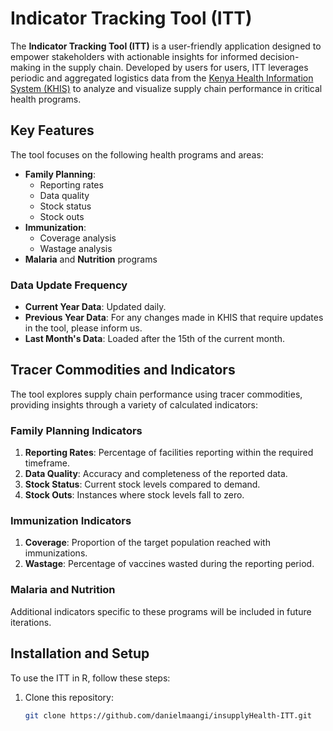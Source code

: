 # Indicator Tracking Tool (ITT)

The **Indicator Tracking Tool (ITT)** is a user-friendly application designed to empower stakeholders with actionable insights for informed decision-making in the supply chain. Developed by users for users, ITT leverages periodic and aggregated logistics data from the [Kenya Health Information System (KHIS)](https://hiskenya.org/) to analyze and visualize supply chain performance in critical health programs.

## Key Features

The tool focuses on the following health programs and areas:

- **Family Planning**: 
  - Reporting rates
  - Data quality
  - Stock status
  - Stock outs
- **Immunization**:
  - Coverage analysis
  - Wastage analysis
- **Malaria** and **Nutrition** programs

### Data Update Frequency
- **Current Year Data**: Updated daily.
- **Previous Year Data**: For any changes made in KHIS that require updates in the tool, please inform us.
- **Last Month's Data**: Loaded after the 15th of the current month.

## Tracer Commodities and Indicators

The tool explores supply chain performance using tracer commodities, providing insights through a variety of calculated indicators:

### Family Planning Indicators
1. **Reporting Rates**: Percentage of facilities reporting within the required timeframe.
2. **Data Quality**: Accuracy and completeness of the reported data.
3. **Stock Status**: Current stock levels compared to demand.
4. **Stock Outs**: Instances where stock levels fall to zero.

### Immunization Indicators
1. **Coverage**: Proportion of the target population reached with immunizations.
2. **Wastage**: Percentage of vaccines wasted during the reporting period.

### Malaria and Nutrition
Additional indicators specific to these programs will be included in future iterations.

## Installation and Setup

To use the ITT in R, follow these steps:

1. Clone this repository:
   ```bash
   git clone https://github.com/danielmaangi/insupplyHealth-ITT.git


